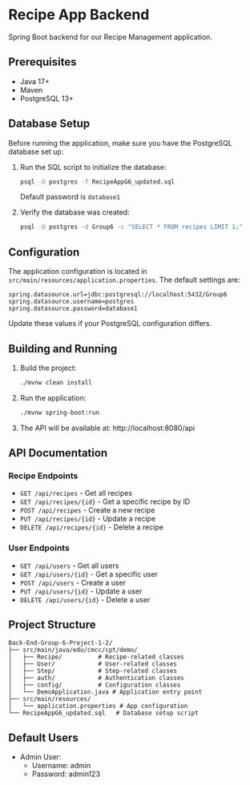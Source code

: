 # Recipe App Backend

Spring Boot backend for our Recipe Management application.

## Prerequisites

- Java 17+
- Maven
- PostgreSQL 13+

## Database Setup

Before running the application, make sure you have the PostgreSQL database set up:

1. Run the SQL script to initialize the database:
   ```bash
   psql -U postgres -f RecipeAppG6_updated.sql
   ```
   Default password is `database1`

2. Verify the database was created:
   ```bash
   psql -U postgres -d Group6 -c "SELECT * FROM recipes LIMIT 1;"
   ```

## Configuration

The application configuration is located in `src/main/resources/application.properties`. The default settings are:

```properties
spring.datasource.url=jdbc:postgresql://localhost:5432/Group6
spring.datasource.username=postgres
spring.datasource.password=database1
```

Update these values if your PostgreSQL configuration differs.

## Building and Running

1. Build the project:
   ```bash
   ./mvnw clean install
   ```

2. Run the application:
   ```bash
   ./mvnw spring-boot:run
   ```

3. The API will be available at: http://localhost:8080/api

## API Documentation

### Recipe Endpoints

- `GET /api/recipes` - Get all recipes
- `GET /api/recipes/{id}` - Get a specific recipe by ID
- `POST /api/recipes` - Create a new recipe
- `PUT /api/recipes/{id}` - Update a recipe
- `DELETE /api/recipes/{id}` - Delete a recipe

### User Endpoints

- `GET /api/users` - Get all users
- `GET /api/users/{id}` - Get a specific user
- `POST /api/users` - Create a user
- `PUT /api/users/{id}` - Update a user
- `DELETE /api/users/{id}` - Delete a user

## Project Structure

```
Back-End-Group-6-Project-1-2/
├── src/main/java/edu/cmcc/cpt/demo/
│   ├── Recipe/          # Recipe-related classes
│   ├── User/            # User-related classes
│   ├── Step/            # Step-related classes
│   ├── auth/            # Authentication classes
│   ├── config/          # Configuration classes
│   └── DemoApplication.java # Application entry point
├── src/main/resources/  
│   └── application.properties # App configuration
└── RecipeAppG6_updated.sql   # Database setup script
```

## Default Users

- Admin User:
  - Username: admin
  - Password: admin123
